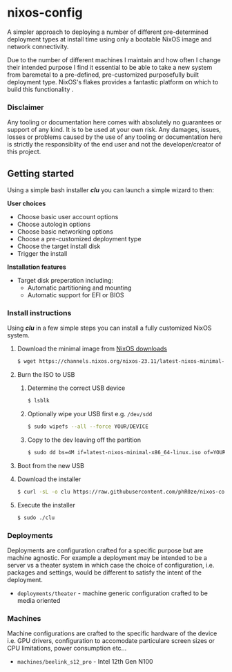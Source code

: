 # nixos-config
A simpler approach to deploying a number of different pre-determined deployment types at install time 
using only a bootable NixOS image and network connectivity.

Due to the number of different machines I maintain and how often I change their intended purpose I 
find it essential to be able to take a new system from baremetal to a pre-defined, pre-customized 
purposefully built deployment type. NixOS's flakes provides a fantastic platform on which to build 
this functionality .

### Disclaimer
Any tooling or documentation here comes with absolutely no guarantees or support of any kind. It is 
to be used at your own risk. Any damages, issues, losses or problems caused by the use of any tooling 
or documentation here is strictly the responsiblity of the end user and not the developer/creator of 
this project. 

## Getting started
Using a simple bash installer ***clu*** you can launch a simple wizard to then:

**User choices**
* Choose basic user account options
* Choose autologin options
* Choose basic networking options
* Choose a pre-customized deployment type
* Choose the target install disk
* Trigger the install

**Installation features**
* Target disk preperation including:
  * Automatic partitioning and mounting
  * Automatic support for EFI or BIOS

### Install instructions
Using ***clu*** in a few simple steps you can install a fully customized NixOS system.

1. Download the minimal image from [NixOS downloads](https://nixos.org/download.html#nixos-iso)
   ```bash
   $ wget https://channels.nixos.org/nixos-23.11/latest-nixos-minimal-x86_64-linux.iso
   ```

2. Burn the ISO to USB 
   1. Determine the correct USB device
      ```bash
      $ lsblk
      ```
   2. Optionally wipe your USB first e.g. `/dev/sdd`
      ```bash
      $ sudo wipefs --all --force YOUR/DEVICE
      ```
   3. Copy to the dev leaving off the partition
      ```bash
      $ sudo dd bs=4M if=latest-nixos-minimal-x86_64-linux.iso of=YOUR/DEVICE status=progress conv=fsync oflag=direct
      ```

3. Boot from the new USB

4. Download the installer
   ```bash
   $ curl -sL -o clu https://raw.githubusercontent.com/phR0ze/nixos-config/main/clu
   ```

5. Execute the installer
   ```bash
   $ sudo ./clu
   ```

### Deployments
Deployments are configuration crafted for a specific purpose but are machine agnostic. For example a 
deployment may be intended to be a server vs a theater system in which case the choice of 
configuration, i.e. packages and settings, would be different to satisfy the intent of the 
deployment.

* `deployments/theater` - machine generic configuration crafted to be media oriented

### Machines
Machine configurations are crafted to the specific hardware of the device i.e. GPU drivers, 
configuration to accomodate particulare screen sizes or CPU limitations, power consumption etc...

* `machines/beelink_s12_pro` - Intel 12th Gen N100

<!-- 
vim: ts=2:sw=2:sts=2
-->
